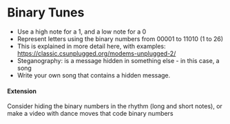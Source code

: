 # Binary Tunes

- Use a high note for a 1, and a low note for a 0
- Represent letters using the binary numbers from 00001 to 11010 (1 to 26)
- This is explained in more detail here, with examples: <https://classic.csunplugged.org/modems-unplugged-2/>
- Steganography: is a message hidden in something else - in this case, a song
- Write your own song that contains a hidden message. 

#### Extension

Consider hiding the binary numbers in the rhythm (long and short notes), or make a video with dance moves that code binary numbers
